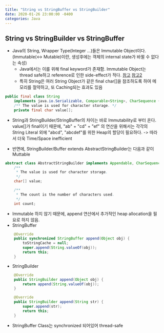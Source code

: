 ```yaml
---
title: "String vs StringBuffer vs StringBuilder"
date: 2020-01-26 23:00:00 -0400
categories: Java
---
```

## String vs StringBuilder vs StringBuffer
* Java의 String, Wrapper Type(Integer ...)들은 Immutable Object이다.(Immutable(<-> Mutable)이란, 생성후에는 객체의 internal state가 바뀔 수 없다는 속성)
   * Java에서는 이를 위해 final keyword가 존재함. Immutable Object는 thread safe하고 reference로 인한 side-effect가 적다. [참고](https://www.artima.com/intv/gosling3.html#part13) [참고2](https://www.baeldung.com/java-string-immutable)
   * 특히 String은 여러 String Object가 같은 final char[]을 참조하도록 하여 메모리를 절약하고, 또 Caching되는 효과도 있음
```java
public final class String
    implements java.io.Serializable, Comparable<String>, CharSequence {
    /** The value is used for character storage. */
    private final char value[];
```
* String과 StringBuilder/StringBuffer의 차이는 바로 Immutability로 부터 온다. value[]가 final이기 때문에,
"ab" + "cd" + "ef" 의 연산을 위해서는 각각의 String Literal 외에 "abcd", "abcdef"를 위한 Heap의 할당이 필요하다. -> 따라서 더욱 Time/Space inefficient

* 반면에, StringBuilder/Buffer extends AbstractStringBuilder는 다음과 같이 Muttable
```java
abstract class AbstractStringBuilder implements Appendable, CharSequence {
    /**
     * The value is used for character storage.
     */
    char[] value;

    /**
     * The count is the number of characters used.
     */
    int count;
```
* Immutable 하지 않기 때문에, append 연산에서 추가적인 heap allocation을 필요로 하지 않음.
* StringBuffer
```java
    @Override
    public synchronized StringBuffer append(Object obj) {
        toStringCache = null;
        super.append(String.valueOf(obj));
        return this;
    }
```
* StringBuilder
```java
    @Override
    public StringBuilder append(Object obj) {
        return append(String.valueOf(obj));
    }

    @Override
    public StringBuilder append(String str) {
        super.append(str);
        return this;
    }
```
* StringBuffer Class는 synchronized 되어있어 thread-safe

